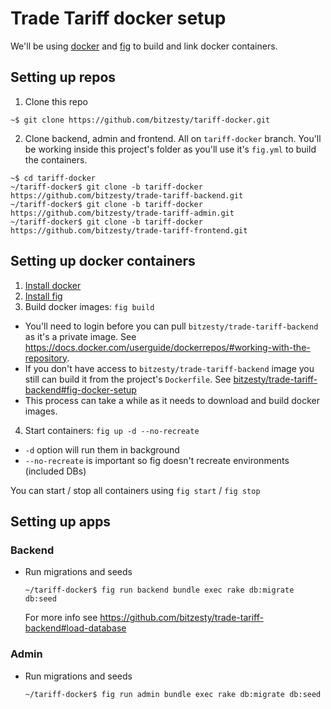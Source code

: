 # Trade Tariff docker setup

We'll be using [docker](https://www.docker.com/) and [fig](http://www.fig.sh/) to build and link docker containers.

## Setting up repos
1. Clone this repo
  ```
  ~$ git clone https://github.com/bitzesty/tariff-docker.git
  ```

2. Clone backend, admin and frontend. All on `tariff-docker` branch. You'll be working inside this project's folder as you'll use it's `fig.yml` to build the containers.
  ```
  ~$ cd tariff-docker
  ~/tariff-docker$ git clone -b tariff-docker https://github.com/bitzesty/trade-tariff-backend.git
  ~/tariff-docker$ git clone -b tariff-docker https://github.com/bitzesty/trade-tariff-admin.git
  ~/tariff-docker$ git clone -b tariff-docker https://github.com/bitzesty/trade-tariff-frontend.git
  ```

## Setting up docker containers
1. [Install docker](https://docs.docker.com/installation/#installation)
2. [Install fig](http://www.fig.sh/install.html)
3. Build docker images: `fig build`
  - You'll need to login before you can pull `bitzesty/trade-tariff-backend` as it's a private image. See https://docs.docker.com/userguide/dockerrepos/#working-with-the-repository.
  - If you don't have access to `bitzesty/trade-tariff-backend` image you still can build it from the project's `Dockerfile`. See [bitzesty/trade-tariff-backend#fig-docker-setup](https://github.com/bitzesty/trade-tariff-backend/tree/docker-setup#fig--docker-setup)
  - This process can take a while as it needs to download and build docker images.

4. Start containers: `fig up -d --no-recreate`
  - `-d` option will run them in background
  - `--no-recreate` is important so fig doesn't recreate environments (included DBs)

You can start / stop all containers using `fig start` / `fig stop`

## Setting up apps
### Backend
- Run migrations and seeds

  ```
  ~/tariff-docker$ fig run backend bundle exec rake db:migrate db:seed
  ```
  For more info see https://github.com/bitzesty/trade-tariff-backend#load-database

### Admin
- Run migrations and seeds

  ```
  ~/tariff-docker$ fig run admin bundle exec rake db:migrate db:seed
  ```
